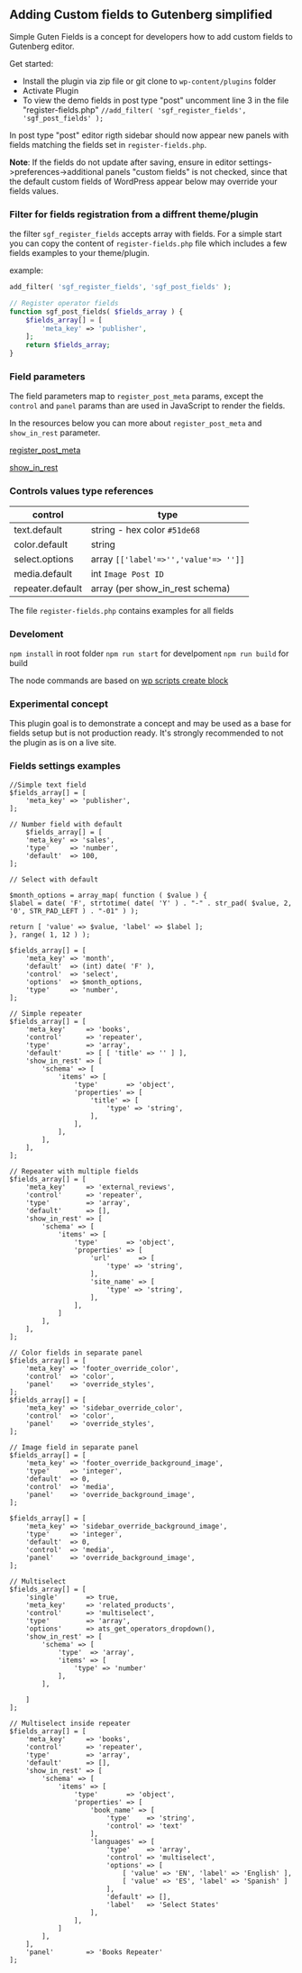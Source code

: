 ## Adding Custom fields to Gutenberg simplified

Simple Guten Fields is a concept for developers how to add custom fields to Gutenberg editor.

Get started:
* Install the plugin via zip file or git clone to ```wp-content/plugins``` folder
* Activate Plugin
* To view the demo fields in post type "post" uncomment line 3 in the file "register-fields.php" ```//add_filter( 'sgf_register_fields', 'sgf_post_fields' );```

In post type "post" editor rigth sidebar should now appear new panels with fields matching the fields set in ```register-fields.php```.

**Note**: If the fields do not update after saving, ensure in editor settings->preferences->additional panels "custom fields" is not checked, since that the default custom fields of WordPress appear below may override your fields values.

### Filter for fields registration from a diffrent theme/plugin
the filter ```sgf_register_fields```  accepts array with fields. For a simple start you can copy the content of ```register-fields.php``` file which includes a few fields examples to your theme/plugin.

example:

```php
add_filter( 'sgf_register_fields', 'sgf_post_fields' );

// Register operator fields
function sgf_post_fields( $fields_array ) {
	$fields_array[] = [
		'meta_key' => 'publisher',
	];
	return $fields_array;
}
```

### Field parameters
The field parameters map to ```register_post_meta``` params, except the ```control``` and ```panel``` params than are used in JavaScript to render the fields.

In the resources below you can more about `register_post_meta` and `show_in_rest` parameter.

[register_post_meta](https://developer.wordpress.org/block-editor/tutorials/metabox/meta-block-2-register-meta/)

[show_in_rest](https://make.wordpress.org/core/2019/10/03/wp-5-3-supports-object-and-array-meta-types-in-the-rest-api/)

### Controls values type references

| control  | type |
| --- | --- |
| text.default  | string - hex color ```#51de68```|
| color.default  | string  |
| select.options  | array ```[['label'=>'','value'=> '']]```|
| media.default  | int ```Image Post ID``` |
| repeater.default   |array (per show_in_rest schema) |
  
The file ```register-fields.php``` contains examples for all fields

### Develoment 

```npm install``` in root folder
```npm run start``` for develpoment
```npm run build``` for build

The node commands are based on [wp scripts create block](https://developer.wordpress.org/block-editor/packages/packages-create-block/) 
### Experimental concept
This plugin goal is to demonstrate a concept and may be used as a base for fields setup but is not production ready. It's strongly recommended to not the plugin as is on a live site.

### Fields settings examples

```
//Simple text field
$fields_array[] = [
	'meta_key' => 'publisher',
];

// Number field with default
	$fields_array[] = [
	'meta_key' => 'sales',
	'type'     => 'number',
	'default'  => 100,
];

// Select with default

$month_options = array_map( function ( $value ) {
$label = date( 'F', strtotime( date( 'Y' ) . "-" . str_pad( $value, 2, '0', STR_PAD_LEFT ) . "-01" ) );

return [ 'value' => $value, 'label' => $label ];
}, range( 1, 12 ) );

$fields_array[] = [
	'meta_key' => 'month',
	'default'  => (int) date( 'F' ),
	'control'  => 'select',
	'options'  => $month_options,
	'type'     => 'number',
];

// Simple repeater
$fields_array[] = [
	'meta_key'     => 'books',
	'control'      => 'repeater',
	'type'         => 'array',
	'default'      => [ [ 'title' => '' ] ],
	'show_in_rest' => [
		'schema' => [
			'items' => [
				'type'       => 'object',
				'properties' => [
					'title' => [
						'type' => 'string',
					],
				],
			],
		],
	],
];

// Repeater with multiple fields
$fields_array[] = [
	'meta_key'     => 'external_reviews',
	'control'      => 'repeater',
	'type'         => 'array',
	'default'      => [],
	'show_in_rest' => [
		'schema' => [
			'items' => [
				'type'       => 'object',
				'properties' => [
					'url'       => [
						'type' => 'string',
					],
					'site_name' => [
						'type' => 'string',
					],
				],
			]
		],
	],
];

// Color fields in separate panel
$fields_array[] = [
	'meta_key' => 'footer_override_color',
	'control'  => 'color',
	'panel'    => 'override_styles',
];
$fields_array[] = [
	'meta_key' => 'sidebar_override_color',
	'control'  => 'color',
	'panel'    => 'override_styles',
];

// Image field in separate panel
$fields_array[] = [
	'meta_key' => 'footer_override_background_image',
	'type'     => 'integer',
	'default'  => 0,
	'control'  => 'media',
	'panel'    => 'override_background_image',
];

$fields_array[] = [
	'meta_key' => 'sidebar_override_background_image',
	'type'     => 'integer',
	'default'  => 0,
	'control'  => 'media',
	'panel'    => 'override_background_image',
];

// Multiselect
$fields_array[] = [
	'single'       => true,
	'meta_key'     => 'related_products',
	'control'      => 'multiselect',
	'type'         => 'array',
	'options'      => ats_get_operators_dropdown(),
	'show_in_rest' => [
		'schema' => [
			'type'  => 'array',
			'items' => [
				'type' => 'number'
			],
		],

	]
];

// Multiselect inside repeater
$fields_array[] = [
	'meta_key'     => 'books',
	'control'      => 'repeater',
	'type'         => 'array',
	'default'      => [],
	'show_in_rest' => [
		'schema' => [
			'items' => [
				'type'       => 'object',
				'properties' => [
					'book_name' => [
						'type'    => 'string',
						'control' => 'text'
					],
					'languages' => [
						'type'    => 'array',
						'control' => 'multiselect',
						'options' => [
							[ 'value' => 'EN', 'label' => 'English' ],
							[ 'value' => 'ES', 'label' => 'Spanish' ]
						],
						'default' => [],
						'label'   => 'Select States'
					],
				],
			]
		],
	],
	'panel'        => 'Books Repeater'
];
```
